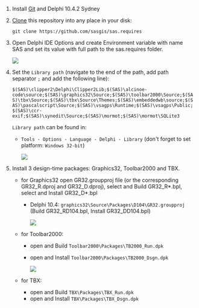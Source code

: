 1. Install [Git](https://git-scm.com/downloads) and Delphi 10.4.2 Sydney

1. [Clone](https://git-scm.com/book/en/v2/Git-Basics-Getting-a-Git-Repository) this repository into any place in your disk:

    `git clone https://github.com/sasgis/sas.requires`

1. Open Delphi IDE Options and create Environment variable with name SAS and set its value with full path to the sas.requires folder. 

    ![](/.screenshots/EditUserVariable.png)

1. Set the `Library path` (navigate to the end of the path, add path separator `;` and add the following line):

    `$(SAS)\clipper2\Delphi\Clipper2Lib;$(SAS)\alcinoe-code\source;$(SAS)\graphics32\Source;$(SAS)\toolbar2000\Source;$(SAS)\tbx\Source;$(SAS)\tbx\Source\Themes;$(SAS)\embeddedwb\source;$(SAS)\pascalscript\Source;$(SAS)\vsagps\Runtime;$(SAS)\vsagps\Public;$(SAS)\ccr-exif;$(SAS)\synedit\Source;$(SAS)\mormot;$(SAS)\mormot\SQLite3`
    
    `Library path` can be found in:

    - `Tools - Options - Language - Delphi - Library` (don't forget to set platform:  `Windows 32-bit`)
    
        ![](/.screenshots/LibraryDirectories.png)

1. Install 3 design-time packages: Graphics32, Toolbar2000 and TBX.

    - for Graphics32 open GR32.groupproj file (or the corresponding GR32_R.dproj and GR32_D.dproj), select and Build GR32_R\*.bpl, select and Install GR32_D\*.bpl

        - Delphi 10.4: `graphics32\Source\Packages\D104\GR32.groupproj` (Build GR32_RD104.bpl, Install GR32_DD104.bpl)
        
            ![](/.screenshots/GR32.png)

    - for Toolbar2000: 
        - open and Build `Toolbar2000\Packages\TB2000_Run.dpk`
        - open and Install `Toolbar2000\Packages\TB2000_Dsgn.dpk`

            ![](/.screenshots/TB2K_Build.png)

    - for TBX: 
        - open and Build `TBX\Packages\TBX_Run.dpk`
        - open and Install `TBX\Packages\TBX_Dsgn.dpk`